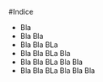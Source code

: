#Indice

* Bla
* Bla Bla
* Bla Bla BLa
* Bla Bla BLa Bla
* Bla Bla BLa Bla Bla
* Bla Bla BLa Bla Bla Bla 